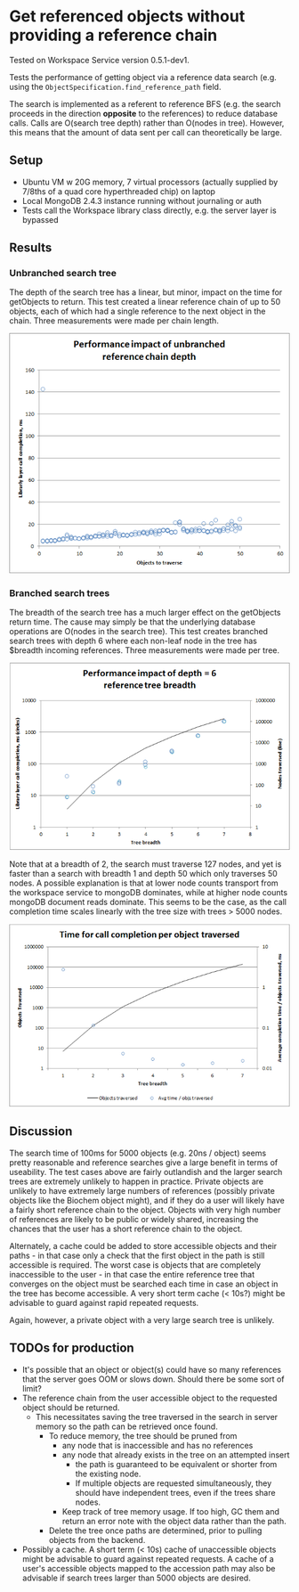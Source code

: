 Get referenced objects without providing a reference chain
==========================================================

Tested on Workspace Service version 0.5.1-dev1.

Tests the performance of getting object via a reference data search (e.g. using the 
``ObjectSpecification.find_reference_path`` field.

The search is implemented as a referent to reference BFS (e.g. the search
proceeds in the direction **opposite** to the references) to reduce database
calls. Calls are O(search tree depth) rather than O(nodes in tree). However,
this means that the amount of data sent per call can theoretically be large.

Setup
-----
* Ubuntu VM w 20G memory, 7 virtual processors (actually supplied by 7/8ths of
  a quad core hyperthreaded chip) on laptop
* Local MongoDB 2.4.3 instance running without journaling or auth
* Tests call the Workspace library class directly, e.g. the server layer
  is bypassed

Results
-------

### Unbranched search tree

The depth of the search tree has a linear, but minor, impact on the time for
getObjects to return. This test created a linear reference chain of up to 50
objects, each of which had a single reference to the next object in the chain.
Three measurements were made per chain length.

![Linear chain test results](linearchain.png)

### Branched search trees

The breadth of the search tree has a much larger effect on the getObjects
return time. The cause may simply be that the underlying database operations are
O(nodes in the search tree). This test creates branched search trees with
depth 6 where each non-leaf node in the tree has $breadth incoming references.
Three measurements were made per tree.

![Branched search tree results](branchedsearchchain.png)

Note that at a breadth of 2, the search must traverse 127 nodes, and yet is
faster than a search with breadth 1 and depth 50 which only traverses 50 nodes.
A possible explanation is that at lower node counts transport from the
workspace service to mongoDB dominates, while at higher node counts mongoDB
document reads dominate. This seems to be the case, as the call completion
time scales linearly with the tree size with trees > 5000 nodes.

![Branched search tree completion time per object](branchedtimeperobject.png)

Discussion
----------

The search time of 100ms for 5000 objects (e.g. 20ns / object) seems pretty reasonable and
reference searches give a large benefit in terms of useability. The test cases above are fairly
outlandish and the larger search trees are extremely unlikely to happen in
practice. Private objects are unlikely to have extremely large numbers of
references (possibly private objects like the Biochem object might), and if
they do a user will likely have a fairly short reference chain to the object.
Objects with very high number of references are likely to be public or widely
shared, increasing the chances that the user has a short reference chain to
the object.

Alternately, a cache could be added to store accessible objects and their
paths - in that case only a check that the first object in the path is still
accessible is required. The worst case is objects that are completely
inaccessible to the user - in that case the entire reference tree that
converges on the object must be searched each time in case an object in the
tree has become accessible. A very short term cache (< 10s?) might be
advisable to guard against rapid repeated requests.

Again, however, a private object with a very large search tree is unlikely.

TODOs for production
--------------------
* It's possible that an object or object(s) could have so many references
  that the server goes OOM or slows down. Should there be some sort of limit?
* The reference chain from the user accessible object to the requested object
  should be returned.
  * This necessitates saving the tree traversed in the search in server memory
    so the path can be retrieved once found.
    * To reduce memory, the tree should be pruned from
      * any node that is inaccessible and has no references
      * any node that already exists in the tree on an attempted insert
        * the path is guaranteed to be equivalent or shorter from the
          existing node.
        * If multiple objects are requested simultaneously, they should have
          independent trees, even if the trees share nodes.
      * Keep track of tree memory usage. If too high, GC them and return an
        error note with the object data rather than the path.
    * Delete the tree once paths are determined, prior to pulling objects from
      the backend.
* Possibly a cache. A short term (< 10s) cache of unaccessible objects might
  be advisable to guard against repeated requests. A cache of a user's accessible objects mapped to
  the accession path may also be advisable if search trees larger than 5000 objects are desired.
